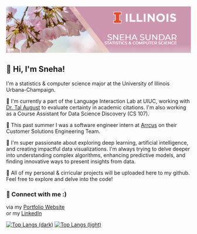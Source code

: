 ![image](https://github.com/snehasund/snehasund/blob/main/linkedin-banner-image-5.png)

<h2> 💌 Hi, I'm Sneha!</h2>

I'm a statistics & computer science major at the University of Illinois Urbana-Champaign.

🦋 I'm currently a part of the Language Interaction Lab at UIUC, working with [Dr. Tal August](https://talaugust.github.io/) to evaluate certainty in academic citations. I'm also working as a Course Assistant for Data Science Discovery (CS 107). 

📸 This past summer I was a software engineer intern at [Arrcus](https://www.arrcus.com) on their Customer Solutions Engineering Team.

💭 I'm super passionate about exploring deep learning, artificial intelligence, and creating impactful data visualizations. I'm always trying to delve deeper into understanding complex algorithms, enhancing predictive models, and finding innovative ways to present insights from data.

🎀 All of my personal & cirricular projects will be uploaded here to my github. Feel free to explore and delve into the code!

### 🔗 Connect with me :)
via my [Portfolio Website](http://snehasund.github.io)
<br>
or my [LinkedIn](https://linkedin.com/in/sneha-sundar26)



[![Top Langs (dark)](https://github-readme-stats-git-masterrstaa-rickstaa.vercel.app/api/top-langs/?username=snehasund&theme=transparent&text_color=ffffff&title_color=ffffff&langs_count=8&size_weight=0.3&count_weight=0.7&layout=compact#gh-dark-mode-only)](https://github.com/anuraghazra/github-readme-stats#gh-dark-mode-only)
[![Top Langs (light)](https://github-readme-stats-git-masterrstaa-rickstaa.vercel.app/api/top-langs/?username=snehasund&theme=transparent&text_color=000000&title_color=000000&langs_count=8&size_weight=0.3&count_weight=0.7&layout=compact#gh-light-mode-only)](https://github.com/anuraghazra/github-readme-stats#gh-light-mode-only)






<!--
**snehasund/snehasund** is a ✨ _special_ ✨ repository because its `README.md` (this file) appears on your GitHub profile.

Here are some ideas to get you started:

- 🔭 I’m currently working on ...
- 🌱 I’m currently learning ...
- 👯 I’m looking to collaborate on ...
- 🤔 I’m looking for help with ...
- 💬 Ask me about ...
- 📫 How to reach me: ...
- 😄 Pronouns: ...
- ⚡ Fun fact: ...
-->
